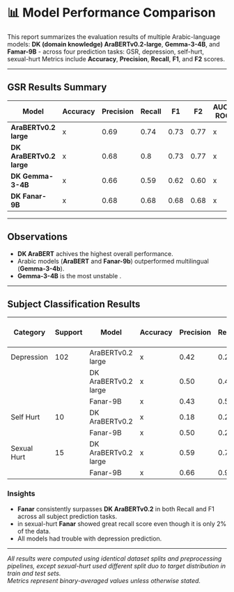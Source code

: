 # 📊 Model Performance Comparison

This report summarizes the evaluation results of multiple Arabic-language models: **DK (domain knowledge) AraBERTv0.2-large**, **Gemma-3-4B**, and **Famar-9B** - across four  prediction tasks: GSR, depression, self-hurt, sexual-hurt
Metrics include **Accuracy**, **Precision**, **Recall**, **F1**, and **F2** scores.

---

## GSR Results Summary

| Model          | Accuracy | Precision | Recall | F1  | F2 | AUC-ROC  |
|----------------|-----------|------------|--------|-----|----------|-----|
| **AraBERTv0.2 large**         | x | 0.69 | 0.74 | 0.73 | 0.77 | x |
| **DK AraBERTv0.2 large**      | x | 0.68 | 0.8 | 0.73 | 0.77 | x |
| **DK Gemma-3-4B**                | x | 0.66 | 0.59 | 0.62 | 0.60 | x |
| **DK Fanar-9B**                  | x | 0.68 | 0.68 | 0.68 | 0.68 | x |
---

## Observations

- **DK AraBERT** achives the highest overall performance.  
- Arabic models (**AraBERT** and **Fanar-9b**) outperformed multilingual (**Gemma-3-4b**).  
- **Gemma-3-4B** is the most unstable .

---

## Subject Classification Results

| Category | Support | Model | Accuracy | Precision | Recall | F1  | F2  | ROC-AUC |
|----------|---------|--------|-----------|------------|--------|-----|----------|-----|
| Depression  | 102  | AraBERTv0.2 large | x | 0.42 | 0.25 | 0.311 | 0.26 | x |
|             |      | DK AraBERTv0.2 large     | x | 0.50 | 0.44 | 0.46 | 0.45 | x |
|             |      | Fanar-9B     | x | 0.43 | 0.52 | 0.47 | 0.50 | x |
| Self Hurt   |  10  | DK AraBERTv0.2 | x | 0.18 | 0.2 | 0.19 | 0.19 | x |
|             |      | Fanar-9B     | x | 0.50 | 0.2 | 0.28 | 0.22 | x |
| Sexual Hurt |  15  | DK AraBERTv0.2 large | x | 0.59 | 0.73 | 0.65 | 0.94 | x |
|             |      | Fanar-9B     | x | 0.66 | 0.93 | 0.77 | 0.86 | x |

### Insights
- **Fanar** consistently surpasses **DK AraBERTv0.2** in both Recall and F1 across all subject prediction tasks.
- in sexual-hurt **Fanar** showed great recall score even though it is only 2% of the data.
- All models had trouble with depression prediction. 


---

*All results were computed using identical dataset splits and preprocessing pipelines, except sexual-hurt used different split duo to target distribution in train and test sets.  
Metrics represent binary-averaged values unless otherwise stated.*



